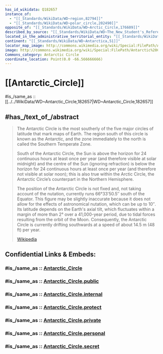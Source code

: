 ```yaml
---
has_id_wikidata: Q182657
instance_of:
  - "[[_Standards/WikiData/WD~region,82794]]"
  - "[[_Standards/WikiData/WD~polar_circle,202490]]"
opposite_of: "[[_Standards/WikiData/WD~Arctic_Circle,176609]]"
described_by_source: "[[_Standards/WikiData/WD~The_New_Student's_Reference_Work,16082057]]"
located_in_the_administrative_territorial_entity: "[[_Standards/WikiData/WD~Antarctic_Treaty_area,21590062]]"
continent: "[[_Standards/WikiData/WD~Antarctica,51]]"
locator_map_image: http://commons.wikimedia.org/wiki/Special:FilePath/Antarctic%20circle.svg
image: http://commons.wikimedia.org/wiki/Special:FilePath/Antarctic%20Circle%20Icberg.JPG
Commons_category: Antarctic Circle
coordinate_location: Point(0.0 -66.566666666)
---
```


# [[Antarctic_Circle]]


#is_/same_as :: [[../../WikiData/WD~Antarctic_Circle,182657|WD~Antarctic_Circle,182657]] 

## #has_/text_of_/abstract 

> The Antarctic Circle is the most southerly of the five major circles of latitude that mark maps of Earth. 
> The region south of this circle is known as the Antarctic, 
> and the zone immediately to the north is called the Southern Temperate Zone. 
> 
> South of the Antarctic Circle, the Sun is above the horizon for 24 continuous hours at least once per year 
> (and therefore visible at solar midnight) and the centre of the Sun (ignoring refraction) 
> is below the horizon for 24 continuous hours at least once per year (and therefore not visible at solar noon); 
> this is also true within the Arctic Circle, the Antarctic Circle’s counterpart in the Northern Hemisphere.
>
> The position of the Antarctic Circle is not fixed and, not taking account of the nutation, currently runs 66°33′50.5″ south of the Equator. This figure may be slightly inaccurate because it does not allow for the effects of astronomical nutation, which can be up to 10″. Its latitude depends on the Earth's axial tilt, which fluctuates within a margin of more than 2° over a 41,000-year period, due to tidal forces resulting from the orbit of the Moon. Consequently, the Antarctic Circle is currently drifting southwards at a speed of about 14.5 m (48 ft) per year.
>
> [Wikipedia](https://en.wikipedia.org/wiki/Antarctic%20Circle) 


## Confidential Links & Embeds: 

### #is_/same_as :: [Antarctic_Circle](/_Standards/Earth/Geography/Antarctic_Circle.md) 

### #is_/same_as :: [Antarctic_Circle.public](/_public/Earth/Geography/Antarctic_Circle.public.md) 

### #is_/same_as :: [Antarctic_Circle.internal](/_internal/Earth/Geography/Antarctic_Circle.internal.md) 

### #is_/same_as :: [Antarctic_Circle.protect](/_protect/Earth/Geography/Antarctic_Circle.protect.md) 

### #is_/same_as :: [Antarctic_Circle.private](/_private/Earth/Geography/Antarctic_Circle.private.md) 

### #is_/same_as :: [Antarctic_Circle.personal](/_personal/Earth/Geography/Antarctic_Circle.personal.md) 

### #is_/same_as :: [Antarctic_Circle.secret](/_secret/Earth/Geography/Antarctic_Circle.secret.md)

